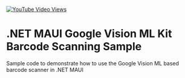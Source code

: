 [![YouTube Video Views](https://img.shields.io/youtube/views/WWP2t-B5ADU?style=social)](https://www.youtube.com/watch?v=WWP2t-B5ADU&list=PLfbOp004UaYVgzmTBNVI0ql2qF0LhSEU1&index=15)

# .NET MAUI Google Vision ML Kit Barcode Scanning Sample
Sample code to demonstrate how to use the Google Vision ML based barcode scanner in .NET MAUI
